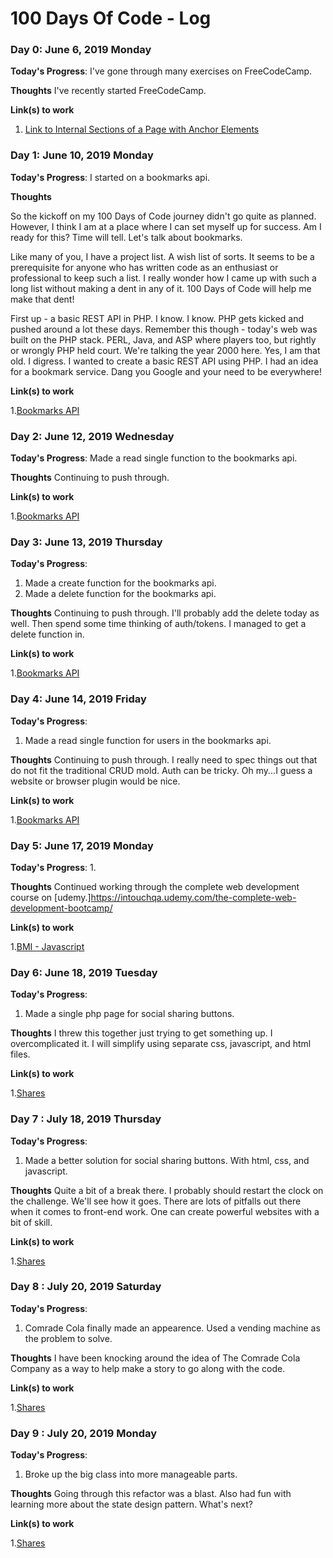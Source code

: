 # 100 Days Of Code - Log


### Day 0: June 6, 2019 Monday

**Today's Progress**: I've gone through many exercises on FreeCodeCamp.

**Thoughts** I've recently started FreeCodeCamp.

**Link(s) to work**
1. [Link to Internal Sections of a Page with Anchor Elements](https://learn.freecodecamp.org/responsive-web-design/basic-html-and-html5/link-to-internal-sections-of-a-page-with-anchor-elements)


### Day 1: June 10, 2019 Monday

**Today's Progress**: I started on a bookmarks api.

**Thoughts** 
<!-- wp:paragraph -->
<p>So the kickoff on my 100 Days of Code journey didn't go quite as planned. However, I think I am at a place where I can set myself up for success. Am I ready for this? Time will tell. Let's talk about bookmarks.</p>
<!-- /wp:paragraph -->

<!-- wp:paragraph -->
<p>Like many of you, I have a project list. A wish list of sorts. It seems to be a prerequisite for anyone who has written code as an enthusiast or professional to keep such a list. I really wonder how I came up with such a long list without making a dent in any of it. 100 Days of Code will help me make that dent!</p>
<!-- /wp:paragraph -->

<!-- wp:paragraph -->
<p>First up - a basic REST API in PHP. I know. I know. PHP gets kicked and pushed around a lot these days. Remember this though - today's web was built on the PHP stack. PERL, Java, and ASP where players too, but rightly or wrongly PHP held court. We're talking the year 2000 here. Yes, I am that old. I digress. I wanted to create a basic REST API using PHP. I had an idea for a bookmark service. Dang you Google and your need to be everywhere!</p>
<!-- /wp:paragraph -->

**Link(s) to work**

1.[Bookmarks API](https://github.com/eterry28/100-days-of-code/tree/master/bookmarks)

### Day 2: June 12, 2019 Wednesday

**Today's Progress**: Made a read single function to the bookmarks api.

**Thoughts** 
Continuing to push through.


**Link(s) to work**

1.[Bookmarks API](https://github.com/eterry28/100-days-of-code/tree/master/bookmarks)

### Day 3: June 13, 2019 Thursday

**Today's Progress**: 
1. Made a create function for the bookmarks api.
2. Made a delete function for the bookmarks api.

**Thoughts** 
Continuing to push through. I'll probably add the delete today as well. Then spend some time thinking of auth/tokens.
I managed to get a delete function in.


**Link(s) to work**

1.[Bookmarks API](https://github.com/eterry28/100-days-of-code/tree/master/bookmarks)

### Day 4: June 14, 2019 Friday

**Today's Progress**: 
1. Made a read single function for users in the bookmarks api.

**Thoughts** 
Continuing to push through. I really need to spec things out that do not fit the traditional CRUD mold. Auth can be tricky. Oh my...I guess a website or browser plugin would be nice.


**Link(s) to work**

1.[Bookmarks API](https://github.com/eterry28/100-days-of-code/tree/master/bookmarks)


### Day 5: June 17, 2019 Monday

**Today's Progress**: 
1. 

**Thoughts** 
Continued working through the complete web development course on [udemy.]https://intouchqa.udemy.com/the-complete-web-development-bootcamp/


**Link(s) to work**

1.[BMI - Javascript](https://github.com/eterry28/100-days-of-code/tree/master/BMI)


### Day 6: June 18, 2019 Tuesday

**Today's Progress**: 
1. Made a single php page for social sharing buttons.

**Thoughts** 
I threw this together just trying to get something up. I overcomplicated it. I will simplify using separate css, javascript, and html files.


**Link(s) to work**

1.[Shares](https://github.com/eterry28/100-days-of-code/tree/master/socialshare)


### Day 7 : July 18, 2019 Thursday

**Today's Progress**: 
1. Made a better solution for social sharing buttons. With html, css, and javascript.

**Thoughts** 
Quite a bit of a break there. I probably should restart the clock on the challenge. We'll see how it goes.
There are lots of pitfalls out there when it comes to front-end work. One can create powerful websites with a bit of skill.


**Link(s) to work**

1.[Shares](https://github.com/eterry28/100-days-of-code/tree/master/socialshare/better-way/)

### Day 8 : July 20, 2019 Saturday

**Today's Progress**: 
1. Comrade Cola finally made an appearence. Used a vending machine as the problem to solve.

**Thoughts** 
I have been knocking around the idea of The Comrade Cola Company as a way to help make a story to go along with the code. 


**Link(s) to work**

1.[Shares](https://github.com/eterry28/100-days-of-code/tree/master/comrade-cola)

### Day 9 : July 20, 2019 Monday

**Today's Progress**: 
1. Broke up the big class into more manageable parts.

**Thoughts** 
Going through this refactor was a blast. Also had fun with learning more about the state design pattern. What's next?


**Link(s) to work**

1.[Shares](https://github.com/eterry28/100-days-of-code/tree/master/comrade-cola/CCM)
